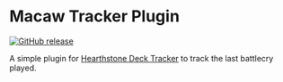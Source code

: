 # Macaw Tracker Plugin

 [![GitHub release](https://img.shields.io/github/release/sn0wcat/macaw-tracker.svg?maxAge=604800)](https://github.com/sn0wcat/macaw-tracker/releases/latest)

A simple plugin for [Hearthstone Deck Tracker](https://github.com/Epix37/Hearthstone-Deck-Tracker) to track the last battlecry played.




